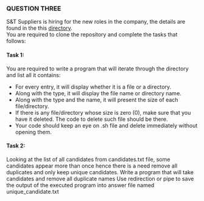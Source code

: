 ### QUESTION THREE
S&T Suppliers is hiring for the new roles in the company, the details are found in the this [directory](https://github.com/t4gatera/summative.git).  
You are required to clone the repository and complete the tasks that follows:

#### Task 1:
You are required to write a program that will iterate through the directory and list all it contains:
- For every entry, it will display whether it is a file or a directory.
- Along with the type, it will display the file name or directory name.
- Along with the type and the name, it will present the size of each file/directory.
- If there is any file/directory whose size is zero (0), make sure that you have it deleted. The code to delete such file should be there.
- Your code should keep an eye on .sh file and delete immediately without opening them.

#### Task 2:
Looking at the list of all candidates from candidates.txt file, some candidates appear more than once hence there is a need remove all duplicates and only keep unique candidates.
Write a program that will take candidates and remove all duplicate names
Use redirection or pipe to save the output of the executed program into answer file named unique_candidate.txt